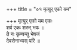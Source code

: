 +++
title = "०१ मृत्युर् एको यम"

+++
मृत्युर् एको यम एकः  
शर्व एकः शरुर् भवः ।  
ते नः कृण्वन्तु भेषजं  
देवसेनाभ्यस् परि ॥